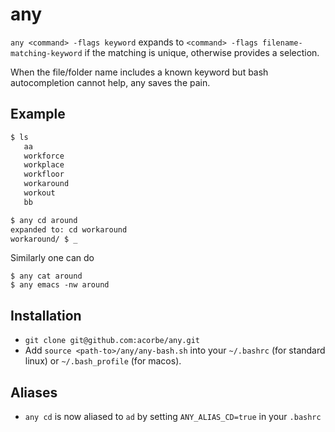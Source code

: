 # any
`any <command> -flags keyword` expands to `<command> -flags filename-matching-keyword` if the matching is unique, otherwise provides a selection.

When the file/folder name includes a known keyword but bash autocompletion cannot help, any saves the pain.

## Example
```bash
$ ls   
   aa
   workforce
   workplace
   workfloor
   workaround
   workout
   bb

$ any cd around
expanded to: cd workaround
workaround/ $ _
```
Similarly one can do
```
$ any cat around
$ any emacs -nw around
```

## Installation
+ `git clone git@github.com:acorbe/any.git`
+ Add `source <path-to>/any/any-bash.sh` into your `~/.bashrc` (for standard linux)  or `~/.bash_profile` (for macos). 

## Aliases
+ `any cd` is now aliased to `ad` by setting `ANY_ALIAS_CD=true` in your `.bashrc`
